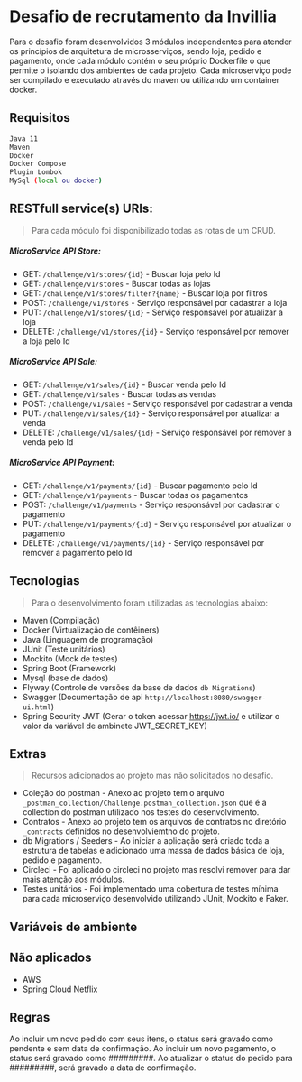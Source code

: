 # Desafio de recrutamento da Invillia
Para o desafio foram desenvolvidos 3 módulos independentes para atender os princípios de arquitetura de microsserviços, sendo loja, pedido e pagamento, onde cada módulo contém o seu próprio Dockerfile o que permite o isolando dos ambientes de cada projeto.
Cada microserviço pode ser compilado e executado através do maven ou utilizando um container docker.

## Requisitos
```sh
Java 11
Maven
Docker
Docker Compose
Plugin Lombok
MySql (local ou docker)
```

## RESTfull service(s) URIs:
> Para cada módulo foi disponibilizado todas as rotas de um CRUD.
##### MicroService API **Store**:
* GET: 	`/challenge/v1/stores/{id}` - Buscar loja pelo Id
* GET: 	`/challenge/v1/stores` - Buscar todas as lojas
* GET: 	`/challenge/v1/stores/filter?{name}` - Buscar loja por filtros
* POST: 	`/challenge/v1/stores` - Serviço responsável por cadastrar a loja
* PUT:	`/challenge/v1/stores/{id}` - Serviço responsável por atualizar a loja
* DELETE: `/challenge/v1/stores/{id}` - Serviço responsável por remover a loja pelo Id

##### MicroService API **Sale**:
* GET: 	`/challenge/v1/sales/{id}` - Buscar venda pelo Id
* GET: 	`/challenge/v1/sales` - Buscar todas as vendas
* POST: 	`/challenge/v1/sales` - Serviço responsável por cadastrar a venda
* PUT:	`/challenge/v1/sales/{id}` - Serviço responsável por atualizar a venda
* DELETE: `/challenge/v1/sales/{id}` - Serviço responsável por remover a venda pelo Id

##### MicroService API **Payment**:
* GET: 	`/challenge/v1/payments/{id}` - Buscar pagamento pelo Id
* GET: 	`/challenge/v1/payments` - Buscar todas os pagamentos
* POST: 	`/challenge/v1/payments` - Serviço responsável por cadastrar o pagamento
* PUT: 	`/challenge/v1/payments/{id}` - Serviço responsável por atualizar o pagamento
* DELETE: `/challenge/v1/payments/{id}` - Serviço responsável por remover a pagamento pelo Id

## Tecnologias
> Para o desenvolvimento foram utilizadas as tecnologias abaixo:
 - Maven (Compilação)
 - Docker (Virtualização de contêiners)
 - Java (Linguagem de programação)
 - JUnit (Teste unitários)
 - Mockito (Mock de testes)
 - Spring Boot (Framework)
 - Mysql (base de dados)
 - Flyway (Controle de versões da base de dados `db Migrations`)
 - Swagger (Documentação de api `http://localhost:8080/swagger-ui.html`)
 - Spring Security JWT (Gerar o token acessar https://jwt.io/ e utilizar o valor da variável de ambinete JWT_SECRET_KEY)

## Extras
> Recursos adicionados ao projeto mas não solicitados no desafio.
 - Coleção do postman - Anexo ao projeto tem o arquivo `_postman_collection/Challenge.postman_collection.json` que é a collection do postman utilizado nos testes do desenvolvimento.
 - Contratos - Anexo ao projeto tem os arquivos de contratos no diretório `_contracts` definidos no desenvolviemtno do projeto.
 - db Migrations / Seeders - Ao iniciar a aplicação será criado toda a estrutura de tabelas e adicionado uma massa de dados básica de loja, pedido e pagamento.
 - Circleci - Foi aplicado o circleci no projeto mas resolvi remover para dar mais atenção aos módulos.
 - Testes unitários - Foi implementado uma cobertura de testes mínima para cada microserviço desenvolvido utilizando JUnit, Mockito e Faker.

## Variáveis de ​​ambiente


## Não aplicados
 - AWS
 - Spring Cloud Netflix

## Regras
Ao incluir um novo pedido com seus itens, o status será gravado como pendente e sem data de confirmação.
Ao incluir um novo pagamento, o status será gravado como #########.
Ao atualizar o status do pedido para #########, será gravado a data de confirmação.

